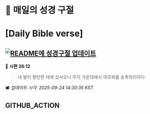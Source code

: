 # 🙏 매일의 성경 구절
# [Daily Bible verse]
## [![README에 성경구절 업데이트](https://github.com/DONGSUKA/first_test/actions/workflows/update-readme-bible.yml/badge.svg)](https://github.com/DONGSUKA/first_test/actions/workflows/update-readme-bible.yml)
<!-- START_BIBLE_VERSE -->
📖 **시편 26:12**
> 내 발이 평탄한 데에 섰사오니 무리 가운데에서 여호와를 송축하리이다

🕊️ _업데이트 시각: 2025-09-24 14:30:35 KST_
  <!-- END_BIBLE_VERSE -->
## GITHUB_ACTION
